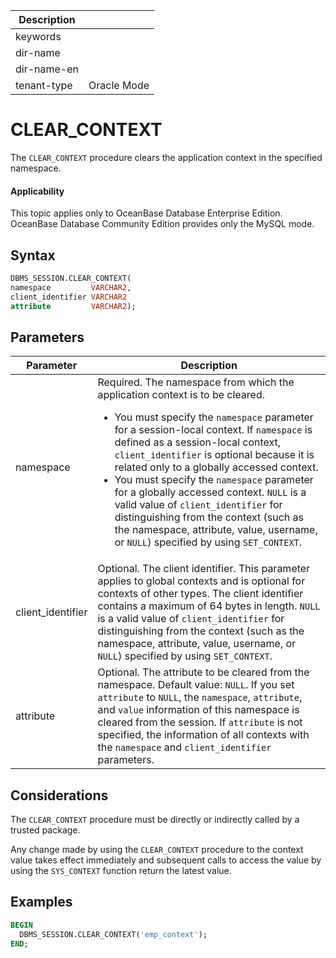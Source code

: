 | Description   |                 |
|---------------|-----------------|
| keywords      |                 |
| dir-name      |                 |
| dir-name-en   |                 |
| tenant-type   | Oracle Mode     |

# CLEAR_CONTEXT

The `CLEAR_CONTEXT` procedure clears the application context in the specified namespace.

  <main id="notice" >
    <h4>Applicability</h4>
    <p>This topic applies only to OceanBase Database Enterprise Edition. OceanBase Database Community Edition provides only the MySQL mode. </p>
  </main>

## Syntax

```sql
DBMS_SESSION.CLEAR_CONTEXT(
namespace         VARCHAR2,
client_identifier VARCHAR2
attribute         VARCHAR2);
```


## Parameters


| Parameter | Description |
|-------------------|-----------------|
| namespace | Required. The namespace from which the application context is to be cleared.  <ul><li> You must specify the `namespace` parameter for a session-local context.  If `namespace` is defined as a session-local context, `client_identifier` is optional because it is related only to a globally accessed context.    </li><li> You must specify the `namespace` parameter for a globally accessed context. `NULL` is a valid value of `client_identifier` for distinguishing from the context (such as the namespace, attribute, value, username, or `NULL`) specified by using `SET_CONTEXT`. </li></ul> |
| client_identifier | Optional. The client identifier.  This parameter applies to global contexts and is optional for contexts of other types. The client identifier contains a maximum of 64 bytes in length.  `NULL` is a valid value of `client_identifier` for distinguishing from the context (such as the namespace, attribute, value, username, or `NULL`) specified by using `SET_CONTEXT`.  |
| attribute | Optional. The attribute to be cleared from the namespace.  Default value: `NULL`. If you set `attribute` to `NULL`, the `namespace`, `attribute`, and `value` information of this namespace is cleared from the session.  If `attribute` is not specified, the information of all contexts with the `namespace` and `client_identifier` parameters.  |



## Considerations

The `CLEAR_CONTEXT` procedure must be directly or indirectly called by a trusted package.

Any change made by using the `CLEAR_CONTEXT` procedure to the context value takes effect immediately and subsequent calls to access the value by using the `SYS_CONTEXT` function return the latest value.

## Examples

```sql
BEGIN
  DBMS_SESSION.CLEAR_CONTEXT('emp_context');
END;
```
